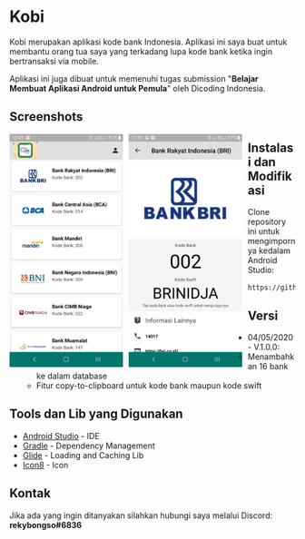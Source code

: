 # Kobi
Kobi merupakan aplikasi kode bank Indonesia. Aplikasi ini saya buat untuk membantu orang tua saya yang terkadang lupa kode bank ketika ingin bertransaksi via mobile.

Aplikasi ini juga dibuat untuk memenuhi tugas submission "**Belajar Membuat Aplikasi Android untuk Pemula**" oleh Dicoding Indonesia.


## Screenshots
<img src="https://github.com/rekybongso/Kobi/blob/master/main_screen.jpg"
     alt="Home Screen"
     style="float: left; margin-right: 10px;"
     width="200" /> 
<img src="https://github.com/rekybongso/Kobi/blob/master/detail_scren.jpg"
     alt="Detail Screen"
     style="float: left; margin-right: 10px;"
     width="200" />
     
## Instalasi dan Modifikasi
Clone repository ini untuk mengimpornya kedalam Android Studio:
```
https://github.com/rekybongso/Kobi.git
```

## Versi
* 04/05/2020 - V.1.0.0:
  * Menambahkan 16 bank ke dalam database
  * Fitur copy-to-clipboard untuk kode bank maupun kode swift

## Tools dan Lib yang Digunakan
* [Android Studio](https://developer.android.com/studio/releases) - IDE
* [Gradle](https://gradle.org/) - Dependency Management
* [Glide](https://github.com/bumptech/glide) - Loading and Caching Lib
* [Icon8](https://icons8.com/) - Icon

## Kontak
Jika ada yang ingin ditanyakan silahkan hubungi saya melalui Discord: **rekybongso#6836**

